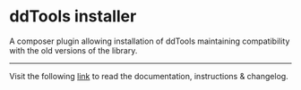 # ddTools installer

A composer plugin allowing installation of ddTools maintaining compatibility with the old versions of the library.
___
Visit the following [link](http://code.divandesign.biz/modx/ddtools) to read the documentation, instructions & changelog.